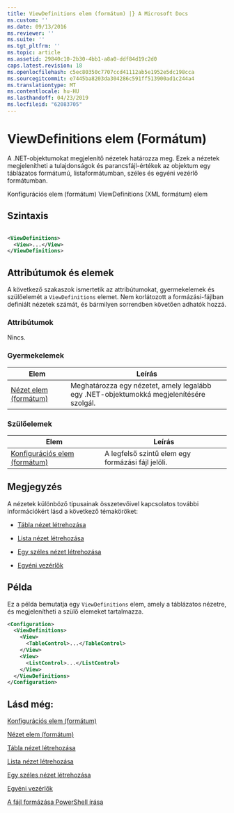 ```yaml
---
title: ViewDefinitions elem (formátum) |} A Microsoft Docs
ms.custom: ''
ms.date: 09/13/2016
ms.reviewer: ''
ms.suite: ''
ms.tgt_pltfrm: ''
ms.topic: article
ms.assetid: 29840c10-2b30-4bb1-a8a0-ddf84d19c2d0
caps.latest.revision: 18
ms.openlocfilehash: c5ec80350c7707ccd41112ab5e1952e5dc198cca
ms.sourcegitcommit: e7445ba8203da304286c591ff513900ad1c244a4
ms.translationtype: MT
ms.contentlocale: hu-HU
ms.lasthandoff: 04/23/2019
ms.locfileid: "62083705"
---
```

# <a name="viewdefinitions-element-format"></a>ViewDefinitions elem (Formátum)

A .NET-objektumokat megjelenítő nézetek határozza meg. Ezek a nézetek megjelenítheti a tulajdonságok és parancsfájl-értékek az objektum egy táblázatos formátumú, listaformátumban, széles és egyéni vezérlő formátumban.

Konfigurációs elem (formátum) ViewDefinitions (XML formátum) elem

## <a name="syntax"></a>Szintaxis

```xml

<ViewDefinitions>
  <View>...</View>
</ViewDefinitions>
```

## <a name="attributes-and-elements"></a>Attribútumok és elemek

A következő szakaszok ismertetik az attribútumokat, gyermekelemek és szülőelemét a `ViewDefinitions` elemet. Nem korlátozott a formázási-fájlban definiált nézetek számát, és bármilyen sorrendben követően adhatók hozzá.

### <a name="attributes"></a>Attribútumok

Nincs.

### <a name="child-elements"></a>Gyermekelemek

|Elem|Leírás|
|-------------|-----------------|
|[Nézet elem (formátum)](./view-element-format.md)|Meghatározza egy nézetet, amely legalább egy .NET-objektumokká megjelenítésére szolgál.|

### <a name="parent-elements"></a>Szülőelemek

|Elem|Leírás|
|-------------|-----------------|
|[Konfigurációs elem (formátum)](./configuration-element-format.md)|A legfelső szintű elem egy formázási fájl jelöli.|

## <a name="remarks"></a>Megjegyzés

A nézetek különböző típusainak összetevőivel kapcsolatos további információkért lásd a következő témaköröket:

- [Tábla nézet létrehozása](./creating-a-table-view.md)

- [Lista nézet létrehozása](./creating-a-list-view.md)

- [Egy széles nézet létrehozása](./creating-a-wide-view.md)

- [Egyéni vezérlők](./creating-custom-controls.md)

## <a name="example"></a>Példa

Ez a példa bemutatja egy `ViewDefinitions` elem, amely a táblázatos nézetre, és megjelenítheti a szülő elemeket tartalmazza.

```xml
<Configuration>
  <ViewDefinitions>
    <View>
      <TableControl>...</TableControl>
    </View>
    <View>
      <ListControl>...</ListControl>
    </View>
  </ViewDefinitions>
</Configuration>
```

## <a name="see-also"></a>Lásd még:

[Konfigurációs elem (formátum)](./configuration-element-format.md)

[Nézet elem (formátum)](./view-element-format.md)

[Tábla nézet létrehozása](./creating-a-table-view.md)

[Lista nézet létrehozása](./creating-a-list-view.md)

[Egy széles nézet létrehozása](./creating-a-wide-view.md)

[Egyéni vezérlők](./creating-custom-controls.md)

[A fájl formázása PowerShell írása](./writing-a-powershell-formatting-file.md)
